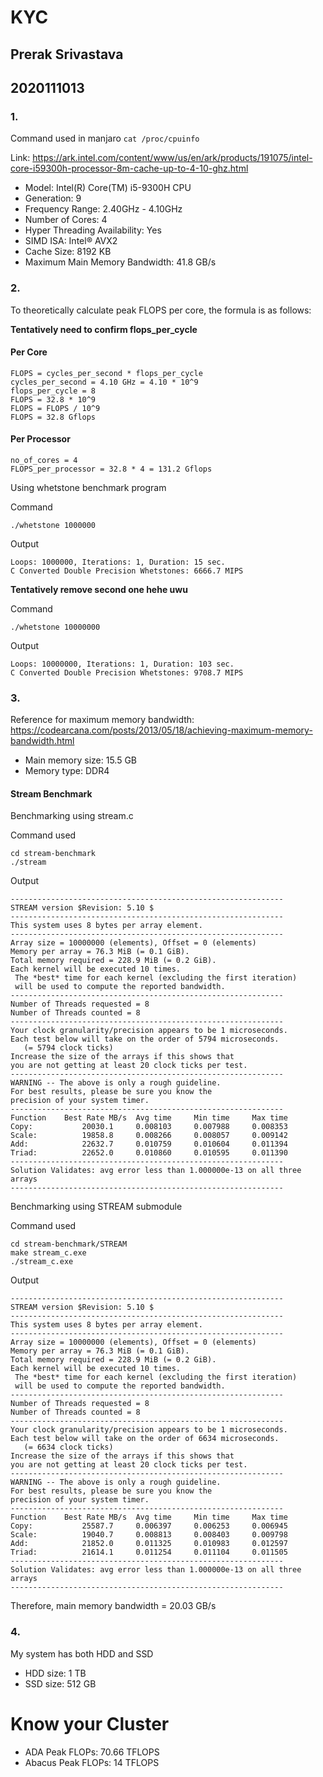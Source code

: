 # KYC 
## Prerak Srivastava
## 2020111013

### 1. 

Command used in manjaro `cat /proc/cpuinfo`

Link: https://ark.intel.com/content/www/us/en/ark/products/191075/intel-core-i59300h-processor-8m-cache-up-to-4-10-ghz.html

- Model: Intel(R) Core(TM) i5-9300H CPU 
- Generation: 9
- Frequency Range: 2.40GHz - 4.10GHz
- Number of Cores: 4
- Hyper Threading Availability: Yes
- SIMD ISA: Intel® AVX2
- Cache Size: 8192 KB
- Maximum Main Memory Bandwidth: 41.8 GB/s

### 2.

To theoretically calculate peak FLOPS per core, the formula is as follows:

**Tentatively need to confirm flops_per_cycle**
#### Per Core
```
FLOPS = cycles_per_second * flops_per_cycle
cycles_per_second = 4.10 GHz = 4.10 * 10^9 
flops_per_cycle = 8
FLOPS = 32.8 * 10^9 
FLOPS = FLOPS / 10^9
FLOPS = 32.8 Gflops
```
#### Per Processor
```
no_of_cores = 4
FLOPS_per_processor = 32.8 * 4 = 131.2 Gflops
```

Using whetstone benchmark program

Command 
```
./whetstone 1000000
```
Output
```
Loops: 1000000, Iterations: 1, Duration: 15 sec.
C Converted Double Precision Whetstones: 6666.7 MIPS
```

**Tentatively remove second one hehe uwu**

Command
```
./whetstone 10000000
```
Output
```
Loops: 10000000, Iterations: 1, Duration: 103 sec.
C Converted Double Precision Whetstones: 9708.7 MIPS
```
### 3.

Reference for maximum memory bandwidth: https://codearcana.com/posts/2013/05/18/achieving-maximum-memory-bandwidth.html

- Main memory size: 15.5 GB
- Memory type: DDR4

#### Stream Benchmark
Benchmarking using stream.c

Command used
```
cd stream-benchmark
./stream
```
Output
```
-------------------------------------------------------------
STREAM version $Revision: 5.10 $
-------------------------------------------------------------
This system uses 8 bytes per array element.
-------------------------------------------------------------
Array size = 10000000 (elements), Offset = 0 (elements)
Memory per array = 76.3 MiB (= 0.1 GiB).
Total memory required = 228.9 MiB (= 0.2 GiB).
Each kernel will be executed 10 times.
 The *best* time for each kernel (excluding the first iteration)
 will be used to compute the reported bandwidth.
-------------------------------------------------------------
Number of Threads requested = 8
Number of Threads counted = 8
-------------------------------------------------------------
Your clock granularity/precision appears to be 1 microseconds.
Each test below will take on the order of 5794 microseconds.
   (= 5794 clock ticks)
Increase the size of the arrays if this shows that
you are not getting at least 20 clock ticks per test.
-------------------------------------------------------------
WARNING -- The above is only a rough guideline.
For best results, please be sure you know the
precision of your system timer.
-------------------------------------------------------------
Function    Best Rate MB/s  Avg time     Min time     Max time
Copy:           20030.1     0.008103     0.007988     0.008353
Scale:          19858.8     0.008266     0.008057     0.009142
Add:            22632.7     0.010759     0.010604     0.011394
Triad:          22652.0     0.010860     0.010595     0.011390
-------------------------------------------------------------
Solution Validates: avg error less than 1.000000e-13 on all three arrays
-------------------------------------------------------------
```
Benchmarking using STREAM submodule

Command used
```
cd stream-benchmark/STREAM
make stream_c.exe
./stream_c.exe
```

Output
```
-------------------------------------------------------------
STREAM version $Revision: 5.10 $
-------------------------------------------------------------
This system uses 8 bytes per array element.
-------------------------------------------------------------
Array size = 10000000 (elements), Offset = 0 (elements)
Memory per array = 76.3 MiB (= 0.1 GiB).
Total memory required = 228.9 MiB (= 0.2 GiB).
Each kernel will be executed 10 times.
 The *best* time for each kernel (excluding the first iteration)
 will be used to compute the reported bandwidth.
-------------------------------------------------------------
Number of Threads requested = 8
Number of Threads counted = 8
-------------------------------------------------------------
Your clock granularity/precision appears to be 1 microseconds.
Each test below will take on the order of 6634 microseconds.
   (= 6634 clock ticks)
Increase the size of the arrays if this shows that
you are not getting at least 20 clock ticks per test.
-------------------------------------------------------------
WARNING -- The above is only a rough guideline.
For best results, please be sure you know the
precision of your system timer.
-------------------------------------------------------------
Function    Best Rate MB/s  Avg time     Min time     Max time
Copy:           25587.7     0.006397     0.006253     0.006945
Scale:          19040.7     0.008813     0.008403     0.009798
Add:            21852.0     0.011325     0.010983     0.012597
Triad:          21614.1     0.011254     0.011104     0.011505
-------------------------------------------------------------
Solution Validates: avg error less than 1.000000e-13 on all three arrays
-------------------------------------------------------------
```
Therefore, main memory bandwidth = 20.03 GB/s 
### 4. 

My system has both HDD and SSD

- HDD size: 1 TB
- SSD size: 512 GB

# Know your Cluster

- ADA Peak FLOPs: 70.66 TFLOPS
- Abacus Peak FLOPs: 14 TFLOPS